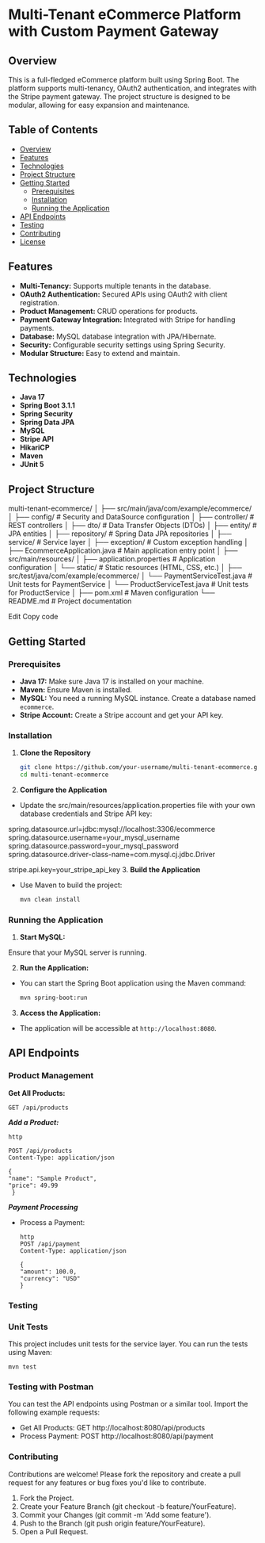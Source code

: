 
# Multi-Tenant eCommerce Platform with Custom Payment Gateway

## Overview

This is a full-fledged eCommerce platform built using Spring Boot. The platform supports multi-tenancy, OAuth2 authentication, and integrates with the Stripe payment gateway. The project structure is designed to be modular, allowing for easy expansion and maintenance.

## Table of Contents

- [Overview](#overview)
- [Features](#features)
- [Technologies](#technologies)
- [Project Structure](#project-structure)
- [Getting Started](#getting-started)
  - [Prerequisites](#prerequisites)
  - [Installation](#installation)
  - [Running the Application](#running-the-application)
- [API Endpoints](#api-endpoints)
- [Testing](#testing)
- [Contributing](#contributing)
- [License](#license)

## Features

- **Multi-Tenancy:** Supports multiple tenants in the database.
- **OAuth2 Authentication:** Secured APIs using OAuth2 with client registration.
- **Product Management:** CRUD operations for products.
- **Payment Gateway Integration:** Integrated with Stripe for handling payments.
- **Database:** MySQL database integration with JPA/Hibernate.
- **Security:** Configurable security settings using Spring Security.
- **Modular Structure:** Easy to extend and maintain.

## Technologies

- **Java 17**
- **Spring Boot 3.1.1**
- **Spring Security**
- **Spring Data JPA**
- **MySQL**
- **Stripe API**
- **HikariCP**
- **Maven**
- **JUnit 5**

## Project Structure
multi-tenant-ecommerce/ │ ├── src/main/java/com/example/ecommerce/ │ ├── config/ # Security and DataSource configuration │ ├── controller/ # REST controllers │ ├── dto/ # Data Transfer Objects (DTOs) │ ├── entity/ # JPA entities │ ├── repository/ # Spring Data JPA repositories │ ├── service/ # Service layer │ ├── exception/ # Custom exception handling │ ├── EcommerceApplication.java # Main application entry point │ ├── src/main/resources/ │ ├── application.properties # Application configuration │ └── static/ # Static resources (HTML, CSS, etc.) │ ├── src/test/java/com/example/ecommerce/ │ └── PaymentServiceTest.java # Unit tests for PaymentService │ └── ProductServiceTest.java # Unit tests for ProductService │ ├── pom.xml # Maven configuration └── README.md # Project documentation

Edit
Copy code

## Getting Started

### Prerequisites

- **Java 17:** Make sure Java 17 is installed on your machine.
- **Maven:** Ensure Maven is installed.
- **MySQL:** You need a running MySQL instance. Create a database named `ecommerce`.
- **Stripe Account:** Create a Stripe account and get your API key.

### Installation

1. **Clone the Repository**

   ```bash
   git clone https://github.com/your-username/multi-tenant-ecommerce.git
   cd multi-tenant-ecommerce

2. **Configure the Application**

- Update the src/main/resources/application.properties file with your own database credentials and Stripe API key:


spring.datasource.url=jdbc:mysql://localhost:3306/ecommerce
spring.datasource.username=your_mysql_username
spring.datasource.password=your_mysql_password
spring.datasource.driver-class-name=com.mysql.cj.jdbc.Driver

stripe.api.key=your_stripe_api_key
3. **Build the Application**

- Use Maven to build the project:

   ```bash
  mvn clean install

### Running the Application
  
1. **Start MySQL:**

Ensure that your MySQL server is running.

2. **Run the Application:**

- You can start the Spring Boot application using the Maven command:

    ```bash
  mvn spring-boot:run

3. **Access the Application:**

- The application will be accessible at `http://localhost:8080`.

## API Endpoints

### Product Management

**Get All Products:**

    GET /api/products

***Add a Product:***

    http

    POST /api/products
    Content-Type: application/json

    {
    "name": "Sample Product",
    "price": 49.99
     }

***Payment Processing***

- Process a Payment:

      http
      POST /api/payment
      Content-Type: application/json

      {
      "amount": 100.0,
      "currency": "USD"
      }
 
### Testing
### Unit Tests

This project includes unit tests for the service layer. You can run the tests using Maven:

    mvn test


### Testing with Postman
You can test the API endpoints using Postman or a similar tool. Import the following example requests:

- Get All Products: GET http://localhost:8080/api/products
- Process Payment: POST http://localhost:8080/api/payment
### Contributing
Contributions are welcome! Please fork the repository and create a pull request for any features or bug fixes you'd like to contribute.

1. Fork the Project.
2. Create your Feature Branch (git checkout -b feature/YourFeature).
3. Commit your Changes (git commit -m 'Add some feature').
4. Push to the Branch (git push origin feature/YourFeature).
5. Open a Pull Request.

